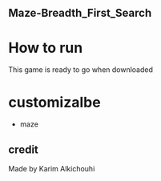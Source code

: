 ## Maze-Breadth_First_Search
# How to run
This game is ready to go when downloaded
# customizalbe
- maze

## credit

Made by Karim Alkichouhi
